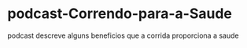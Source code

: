 # podcast-Correndo-para-a-Saude
podcast descreve alguns beneficios que a corrida proporciona a saude

